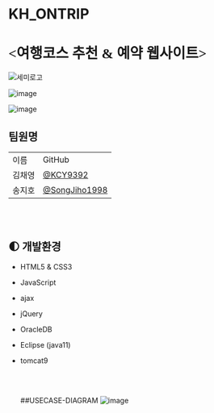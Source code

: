 # KH_ONTRIP 
<h1 style="font-family:한양해서, 펜흘림, 굴림체"><여행코스 추천 & 예약 웹사이트></h1>


![세미로고](https://user-images.githubusercontent.com/113049166/217444144-6083bddb-ffe2-4a59-a838-a36feddace74.png)

![image](https://user-images.githubusercontent.com/113049166/217443399-0394c1cb-66bf-4bf1-a4b9-4de63cdebeea.png)

![image](https://user-images.githubusercontent.com/113049166/217443263-16ab6f38-9476-4926-a6f1-1cd5d70a70b5.png)


   <h2> 팀원명 </h2>
   <table>   
   <tr><td>이름</td><td>GitHub</td>
   <tr><td>김채영</td><td><a href="https://github.com/KCY9392">@KCY9392</a></td></tr>
   <tr><td>송지호</td><td><a href="https://github.com/SongJiho1998">@SongJiho1998</a></td></tr>
   </table>
   
   <br><br>

   ## :first_quarter_moon: 개발환경
- HTML5 & CSS3
- JavaScript
- ajax
- jQuery
- OracleDB
- Eclipse (java11)
- tomcat9

   <br><br>
   
   ##USECASE-DIAGRAM
   ![image](https://user-images.githubusercontent.com/113049166/217445659-f8a79960-635f-4d7f-b993-63086fbb5e17.png)

